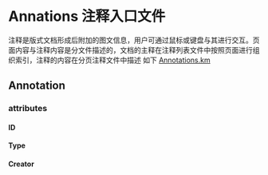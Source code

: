 # Annations 注释入口文件

注释是版式文档形成后附加的图文信息，用户可通过鼠标或键盘与其进行交互。页面内容与注释内容是分文件描述的，文档的主释在注释列表文件中按照页面进行组织索引，注释的内容在分页注释文件中描述 如下 [Annotations.km](./Annotations.km)

## Annotation

### attributes

#### ID

#### Type

#### Creator
